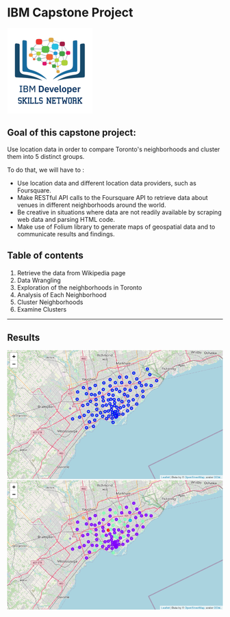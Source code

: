 # IBM Capstone Project
![logo Cognitive Class](cc-logo-square.png)

## Goal of this capstone project: 

Use location data in order to compare Toronto's neighborhoods and cluster them into 5 distinct groups.

To do that, we will have to :
- Use location data and different location data providers, such as Foursquare.
- Make RESTful API calls to the Foursquare API to retrieve data about venues in different neighborhoods around the world.
- Be creative in situations where data are not readily available by scraping web data and parsing HTML code.
- Make use of Folium library to generate maps of geospatial data and to communicate results and findings.

## Table of contents
<div class="alert alert-block alert-info" style="margin-top: 20px">
  
1. Retrieve the data from Wikipedia page
2. Data Wrangling
3. Exploration of the neighborhoods in Toronto
4. Analysis of Each Neighborhood
5. Cluster Neighborhoods
6. Examine Clusters
</div>
<hr>

## Results
![toronto_neighborhoods](toronto_neighborhoods.png)
![toronto_neighborhoods clustering results](toronto_neighborhoods_results.png)

